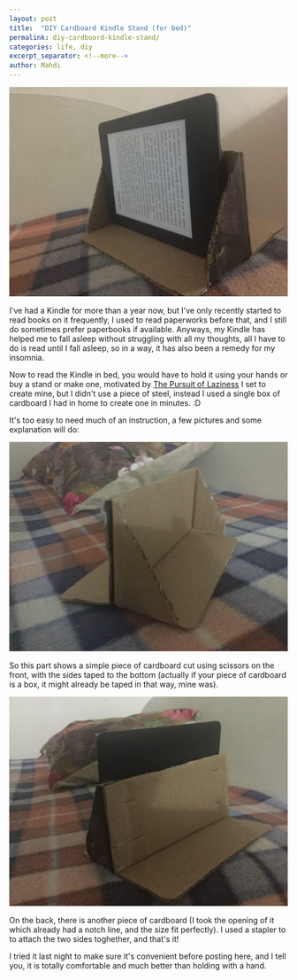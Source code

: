 ```yaml
---
layout: post
title:  "DIY Cardboard Kindle Stand (for bed)"
permalink: diy-cardboard-kindle-stand/
categories: life, diy
excerpt_separator: <!--more-->
author: Mahdi
---
```


![a view of the stand + kindle](/img/kindle-stand/1.jpg)

I've had a Kindle for more than a year now, but I've only recently started to read books on it frequently, I used to read paperworks before that, and I still do sometimes prefer paperbooks if available. Anyways, my Kindle has helped me to fall asleep without struggling with all my thoughts, all I have to do is read until I fall asleep, so in a way, it has also been a remedy for my insomnia.

Now to read the Kindle in bed, you would have to hold it using your hands or buy a stand or make one, motivated by [The Pursuit of Laziness](https://blog.xkcd.com/2009/04/13/the-pursuit-of-laziness/) I set to create mine, but I didn't use a piece of steel, instead I used a single box of cardboard I had in home to create one in minutes. :D

<!--more-->

It's too easy to need much of an instruction, a few pictures and some explanation will do:

![a view of the stand without kindle](/img/kindle-stand/0.jpg)

So this part shows a simple piece of cardboard cut using scissors on the front, with the sides taped to the bottom (actually if your piece of cardboard is a box, it might already be taped in that way, mine was).

![a view of the stand's back side](/img/kindle-stand/2.jpg)

On the back, there is another piece of cardboard (I took the opening of it which already had a notch line, and the size fit perfectly). I used a stapler to to attach the two sides toghether, and that's it!

I tried it last night to make sure it's convenient before posting here, and I tell you, it is totally comfortable and much better than holding with a hand.
